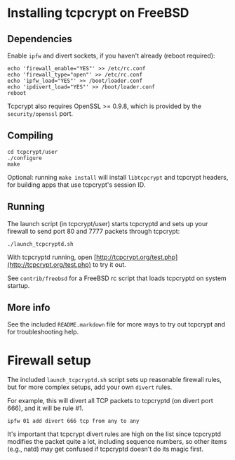 Installing tcpcrypt on FreeBSD
==============================

Dependencies
------------

Enable `ipfw` and divert sockets, if you haven't already (reboot required):

    echo 'firewall_enable="YES"' >> /etc/rc.conf
    echo 'firewall_type="open"' >> /etc/rc.conf
    echo 'ipfw_load="YES"' >> /boot/loader.conf
    echo 'ipdivert_load="YES"' >> /boot/loader.conf
    reboot

Tcpcrypt also requires OpenSSL >= 0.9.8, which is provided by the
`security/openssl` port.


Compiling
---------

    cd tcpcrypt/user
    ./configure
    make

Optional: running `make install` will install `libtcpcrypt` and tcpcrypt
headers, for building apps that use tcpcrypt's session ID.

Running
-------

The launch script (in tcpcrypt/user) starts tcpcryptd and sets up your firewall
to send port 80 and 7777 packets through tcpcrypt:

    ./launch_tcpcryptd.sh

With tcpcryptd running, open
[http://tcpcrypt.org/test.php](http://tcpcrypt.org/test.php) to try it out.

See `contrib/freebsd` for a FreeBSD rc script that loads tcpcryptd on system startup.

More info
----------

See the included `README.markdown` file for more ways to try out tcpcrypt and
for troubleshooting help.


Firewall setup
==============

The included `launch_tcpcryptd.sh` script sets up reasonable firewall rules, but for more complex setups, add your own `divert` rules.

For example, this will divert all TCP packets to tcpcryptd (on divert port 666), and it will be rule #1.

    ipfw 01 add divert 666 tcp from any to any

It's important that tcpcrypt divert rules are high on the list since tcpcryptd
modifies the packet quite a lot, including sequence numbers, so other items
(e.g., natd) may get confused if tcpcryptd doesn't do its magic first.

